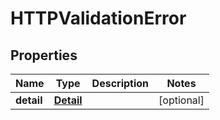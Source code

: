 

# HTTPValidationError


## Properties

| Name | Type | Description | Notes |
|------------ | ------------- | ------------- | -------------|
|**detail** | [**Detail**](Detail.md) |  |  [optional] |



